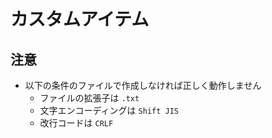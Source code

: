 # カスタムアイテム

## 注意
* 以下の条件のファイルで作成しなければ正しく動作しません
    * ファイルの拡張子は `.txt`
    * 文字エンコーディングは `Shift JIS`
    * 改行コードは `CRLF`
